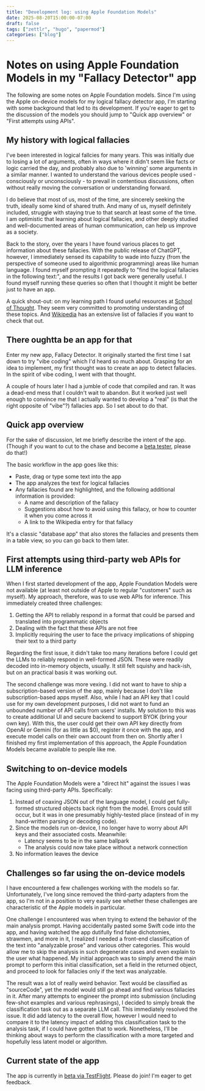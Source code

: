 ```yaml
---
title: "Development log: using Apple Foundation Models"
date: 2025-08-20T15:00:00-07:00
draft: false
tags: ["zettlr", "hugo", "papermod"]
categories: ["blog"]
---
```


# Notes on using Apple Foundation Models in my "Fallacy Detector" app
The following are some notes on Apple Foundation models. Since I'm using the Apple on-device models for my logical fallacy detector app, I'm starting with some background that led to its development. If you're eager to get to the discussion of the models you should jump to "Quick app overview" or "First attempts using APIs".

## My history with logical fallacies
I've been interested in logical fallcies for many years. This was initially due to losing a lot of arguments, often in ways where it didn't seem like facts or logic carried the day, and probably also due to 'winning' some arguments in a similar manner.  I wanted to understand the various devices people used - consciously or unconsciously - to prevail in contentious discussions, often without really moving the conversation or understanding forward.

I do believe that most of us, most of the time, are sincerely seeking the truth, ideally some kind of shared truth. And many of us, myself definitely included, struggle with staying true to that search at least some of the time. I am optimistic that learning about logical fallacies, and other deeply studied and well-documented areas of human communication, can help us improve as a society.

Back to the story, over the years I have found various places to get information about these fallacies. With the public release of ChatGPT, however, I immediately sensed its capability to wade into fuzzy (from the perspective of someone used to algorithmic programming) areas like human language. I found myself prompting it repeatedly to "find the logical fallacies in the following text:", and the results I got back were generally useful. I found myself running these queries so often that I thought it might be better just to have an app.

A quick shout-out: on my learning path I found useful resources at [School of Thought](https://www.schoolofthought.org, ). They seem very committed to promoting understanding of these topics. And [Wikipedia](https://en.wikipedia.org/wiki/List_of_fallacies) has an extensive list of fallacies if you want to check that out.

## There oughtta be an app for that
Enter my new app, Fallacy Detector. It originally started the first time I sat down to try "vibe coding" which I'd heard so much about. Grasping for an idea to implement, my first thought was to create an app to detect fallacies. In the spirit of vibe coding, I went with that thought.

A couple of hours later I had a jumble of code that compiled and ran. It was a dead-end mess that I couldn't wait to abandon. But it worked just well enough to convince me that I actually wanted to develop a "real" (is that the right opposite of "vibe"?) fallacies app. So I set about to do that.

## Quick app overview
For the sake of discussion, let me briefly describe the intent of the app. (Though if you want to cut to the chase and become a [beta tester](https://testflight.apple.com/join/E7XdSWJW), please do that!)

The basic workflow in the app goes like this:
* Paste, drag or type some text into the app
* The app analyzes the text for logical fallacies
* Any fallacies found are highlighted, and the following additional information is provided:
    * A name and description of the fallacy
    * Suggestions about how to avoid using this fallacy, or how to counter it when you come across it
    * A link to the Wikipedia entry for that fallacy

It's a classic "database app" that also stores the fallacies and presents them in a table view, so you can go back to them later.

## First attempts using third-party web APIs for LLM inference
When I first started development of the app, Apple Foundation Models were not available (at least not outside of Apple to regular "customers" such as myself). My approach, therefore, was to use web APIs for inference. This immediately created three challenges:
1. Getting the API to reliably respond in a format that could be parsed and translated into programmatic objects
2. Dealing with the fact that these APIs are not free
3. Implicitly requiring the user to face the privacy implications of shipping their text to a third party

Regarding the first issue, it didn't take too many iterations before I could get the LLMs to reliably respond in well-formed JSON. These were readily decoded into in-memory objects, usually. It still felt squishy and hack-ish, but on an practical basis it was working out.

The second challenge was more vexing. I did not want to have to ship a subscription-based version of the app, mainly because I don't like subscription-based apps myself. Also, while I had an API key that I could use for my own development purposes, I did not want to fund an unbounded number of API calls from users' installs. My solution to this was to create additional UI and secure backend to support BYOK (bring your own key). With this,  the user could get their own API key directly from OpenAI or Gemini (for as little as $0), register it once with the app, and execute model calls on their own account from then on. Shortly after I finished my first implementation of this approach, the Apple Foundation Models became available to people like me.

## Switching to on-device models
The Apple Foundation Models were a "direct hit" against the issues I was facing using third-party APIs. Specifically:
1. Instead of coaxing JSON out of the language model, I could get fully-formed structured objects back right from the model. Errors could still occur, but it was in one presumably highly-tested place (instead of in my hand-written parsing or decoding code).
2. Since the models run on-device, I no longer have to worry about API keys and their associated costs. Meanwhile:
    * Latency seems to be in the same ballpark
    * The analysis could now take place without a network connection
3. No information leaves the device

## Challenges so far using the on-device models
I have encountered a few challenges working with the models so far. Unfortunately, I've long since removed the third-party adapters from the app, so I'm not in a position to very easily see whether these challenges are characteristic of the Apple models in particular.

One challenge I encountered was when trying to extend the behavior of the main analysis prompt. Having accidentally pasted some Swift code into the app, and having watched the app dutifully find false dichotomies, strawmen, and more in it, I realized I needed a front-end classification of the text into "analyzable prose" and various other categories. This would allow me to skip the analysis in such degenerate cases and even explain to the user what happened. My initial approach was to simply amend the main prompt to perform this initial classification, set a field in the returned object, and proceed to look for fallacies only if the text was analyzable.

The result was a lot of really weird behavior. Text would be classified as "sourceCode", yet the model would still go ahead and find various fallacies in it. After many attempts to engineer the prompt into submission (including few-shot examples and various rephrasings), I decided to simply break the classification task out as a separate LLM call. This immediately resolved the issue. It did add latency to the overall flow, however I would need to compare it to the latency impact of adding this classification task to the analysis task, if I could have gotten that to work. Nonetheless, I'll be thinking about ways to perform the classification with a more targeted and hopefully less latent model or algorithm.

## Current state of the app
The app is currently in [beta via TestFlight](https://testflight.apple.com/join/E7XdSWJW). Please do join! I'm eager to get feedback.